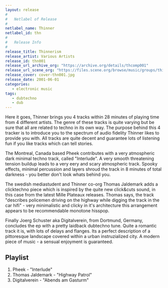 ```yaml
---
layout: release
#
#   Netlabel of Release
#
netlabel_name: Thinner
netlabel_id: thn
#
#   Release Info
#
release_title: Thinnerism
release_artist: Various Artists
release_id: thn001
release_url_archive_org: "https://archive.org/details/thcomp001"
release_url_scene_org: "https://files.scene.org/browse/music/groups/thinner/"
release_cover: cover-thn001.jpg
release_date: 2001-06-01
categories:
   - electronic music
tags:
   - dubtechno
   - dub
---
```

Here it goes, Thinner brings you 4 tracks within 28 minutes of playing time from 4 different artists. The genre of these tracks is quite varying but be sure that all are related to techno in its own way. The purpose behind this 4 tracker is to introduce you to the spectrum of audio fidelity Thinner likes to provide you with. All tracks are quite decent and guarantee lots of listening fun if you like tracks which can tell stories.

The Montreal, Canada based Pheek contributes with a very atmospheric dark minimal techno track, called "Interlude". A very smooth threatening tension buildup leads to a very eery and scary atmospheric track. Spooky effects, minimal percussion and layers shroud the track in 8 minutes of total darkness - you better don't look whats behind you.

The swedish mediastudent and Thinner co-org Thomas Jaldemark adds a clicktechno piece which is inspired by the quite new click&cuts sound, in this case from the latest Mille Plateaux releases. Thomas says, the track "describes policemen driving on the highway while digging the track in the car hifi" - very minimalistic and clicky in it's architecture this arrangement appears to be recommendable monotone hisspop.

Finally Joerg Schuster aka Digitalverein, from Dortmund, Germany, concludes the ep with a pretty laidback dubtechno tune. Quite a romantic track it is, with lots of delays and flanges. Its a perfect description of a pittoresque landscape covered within a urban instruzialized city. A modern piece of music - a sensual enjoyment is guaranteed.


## Playlist

01. Pheek - "Interlude"
02. Thomas Jaldemark - "Highway Patrol"
03. Digitalverein - "Abends am Gasturm"